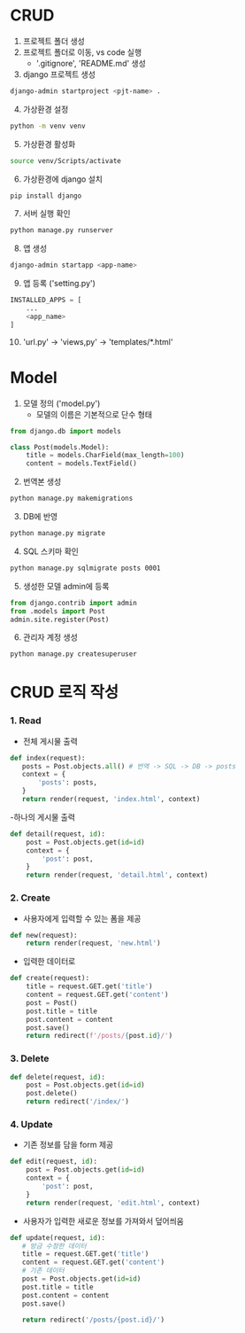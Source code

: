 # CRUD

1. 프로젝트 폴더 생성
2. 프로젝트 폴더로 이동, vs code 실행
    - '.gitignore', 'README.md' 생성
3. django 프로젝트 생성
```bash
django-admin startproject <pjt-name> .
```
4. 가상환경 설정
```bash
python -m venv venv
```
5. 가상환경 활성화
```bash
source venv/Scripts/activate
```
6. 가상환경에 django 설치
```bash
pip install django
```

7. 서버 실행 확인
```bash
python manage.py runserver
```
8. 앱 생성
```bash
django-admin startapp <app-name>
```
9. 앱 등록 ('setting.py')
```python
INSTALLED_APPS = [
    ...
    <app_name>
]
```
10. 'url.py' -> 'views,py' -> 'templates/*.html'


# Model

1. 모델 정의 ('model.py')
    - 모델의 이름은 기본적으로 단수 형태
```python
from django.db import models

class Post(models.Model):
    title = models.CharField(max_length=100)
    content = models.TextField()
```

2. 번역본 생성
```bash
python manage.py makemigrations
```

3. DB에 반영
```bash
python manage.py migrate
```

4. SQL 스키마 확인
```bash
python manage.py sqlmigrate posts 0001
```

5. 생성한 모델 admin에 등록
```python
from django.contrib import admin
from .models import Post
admin.site.register(Post)
```

6. 관리자 계정 생성
```bash
python manage.py createsuperuser
```


# CRUD 로직 작성

### 1. Read
- 전체 게시물 출력
 ```python
 def index(request):
    posts = Post.objects.all() # 번역 -> SQL -> DB -> posts
    context = {
        'posts': posts,
    }
    return render(request, 'index.html', context)
 ```
    
-하나의 게시물 출력
```python
def detail(request, id):
    post = Post.objects.get(id=id)
    context = {
        'post': post,
    }
    return render(request, 'detail.html', context)
```

### 2. Create
- 사용자에게 입력할 수 있는 폼을 제공
```python
def new(request):
    return render(request, 'new.html')
```

- 입력한 데이터로 
```python
def create(request):
    title = request.GET.get('title')
    content = request.GET.get('content')
    post = Post()
    post.title = title
    post.content = content
    post.save()
    return redirect(f'/posts/{post.id}/')
```

### 3. Delete
```python
def delete(request, id):
    post = Post.objects.get(id=id)
    post.delete()
    return redirect('/index/')
```
### 4. Update
 - 기존 정보를 담을 form 제공
```python
def edit(request, id):
    post = Post.objects.get(id=id)
    context = {
        'post': post,
    }
    return render(request, 'edit.html', context)
```

 - 사용자가 입력한 새로운 정보를 가져와서 덮어씌움
 ```python
 def update(request, id):
    # 방금 수정한 데이터
    title = request.GET.get('title')
    content = request.GET.get('content')
    # 기존 데이터
    post = Post.objects.get(id=id)
    post.title = title
    post.content = content
    post.save()
    
    return redirect('/posts/{post.id}/')
 ```